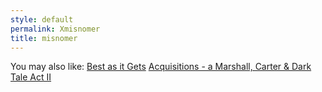 ```yaml
---
style: default
permalink: Xmisnomer
title: misnomer
---
```

You may also like:
[Best as it Gets](http://scp-wiki.net/best-as-it-gets)
[Acquisitions - a Marshall, Carter & Dark Tale Act II](http://scp-wiki.net/acquisitions2)